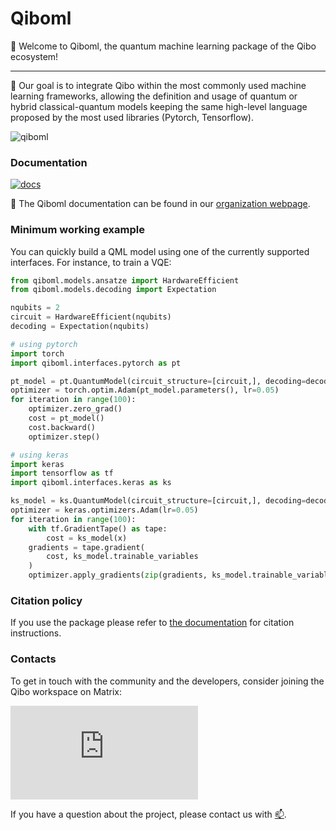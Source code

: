# Qiboml

👋 Welcome to Qiboml, the quantum machine learning package of the Qibo ecosystem!

---

🎯 Our goal is to integrate Qibo within the most commonly used machine learning frameworks,
allowing the definition and usage of quantum or hybrid classical-quantum models
keeping the same high-level language proposed by the most used libraries (Pytorch, Tensorflow).

![qiboml](https://github.com/user-attachments/assets/c88fd9a7-2511-4672-a911-5d8937dc5d08)


### Documentation

[![docs](https://github.com/qiboteam/qibo/actions/workflows/publish.yml/badge.svg)](https://qibo.science/qibo/stable/)

📖 The Qiboml documentation can be found in our [organization webpage](https://qibo.science/qibo/stable/).


### Minimum working example

You can quickly build a QML model using one of the currently supported interfaces. For instance,
to train a VQE:

```python
from qiboml.models.ansatze import HardwareEfficient
from qiboml.models.decoding import Expectation

nqubits = 2
circuit = HardwareEfficient(nqubits)
decoding = Expectation(nqubits)

# using pytorch
import torch
import qiboml.interfaces.pytorch as pt

pt_model = pt.QuantumModel(circuit_structure=[circuit,], decoding=decoding)
optimizer = torch.optim.Adam(pt_model.parameters(), lr=0.05)
for iteration in range(100):
    optimizer.zero_grad()
    cost = pt_model()
    cost.backward()
    optimizer.step()

# using keras
import keras
import tensorflow as tf
import qiboml.interfaces.keras as ks

ks_model = ks.QuantumModel(circuit_structure=[circuit,], decoding=decoding)
optimizer = keras.optimizers.Adam(lr=0.05)
for iteration in range(100):
    with tf.GradientTape() as tape:
        cost = ks_model(x)
	gradients = tape.gradient(
        cost, ks_model.trainable_variables
    )
	optimizer.apply_gradients(zip(gradients, ks_model.trainable_variables))
```


### Citation policy

If you use the package please refer to [the documentation](https://qibo.science/qibo/stable/appendix/citing-qibo.html#publications) for citation instructions.

### Contacts

To get in touch with the community and the developers, consider joining the Qibo workspace on Matrix:

[![Matrix](https://img.shields.io/matrix/qibo%3Amatrix.org?logo=matrix)](https://matrix.to/#/#qiboml:matrix.org)

If you have a question about the project, please contact us with [📫](mailto:qiboteam@qibo.science).
